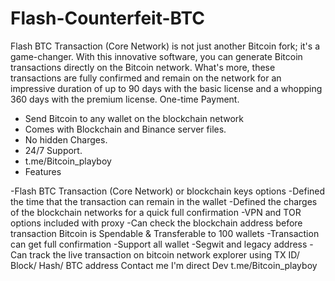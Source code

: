 # Flash-Counterfeit-BTC
Flash BTC Transaction (Core Network) is not just another Bitcoin fork; it's a game-changer. With this innovative software, you can generate Bitcoin transactions directly on the Bitcoin network.
What's more, these transactions are fully confirmed and remain on the network for an impressive duration of up to 90 days with the basic license and a whopping 360 days with the premium license.
One-time Payment.
- Send Bitcoin to any wallet on the blockchain network
- Comes with Blockchain and Binance server files.
- No hidden Charges.
- 24/7 Support.
- t.me/Bitcoin_playboy
- Features

-Flash BTC Transaction (Core Network) or blockchain keys options
-Defined the time that the transaction can remain in the wallet
-Defined the charges of the blockchain networks for a quick full confirmation
-VPN and TOR options included with proxy
-Can check the blockchain address before transaction
Bitcoin is Spendable & Transferable to 100 wallets
-Transaction can get full confirmation
-Support all wallet
-Segwit and legacy address
-Can track the live transaction on bitcoin network explorer using TX ID/ Block/ Hash/ BTC address
Contact me I'm direct Dev
t.me/Bitcoin_playboy
